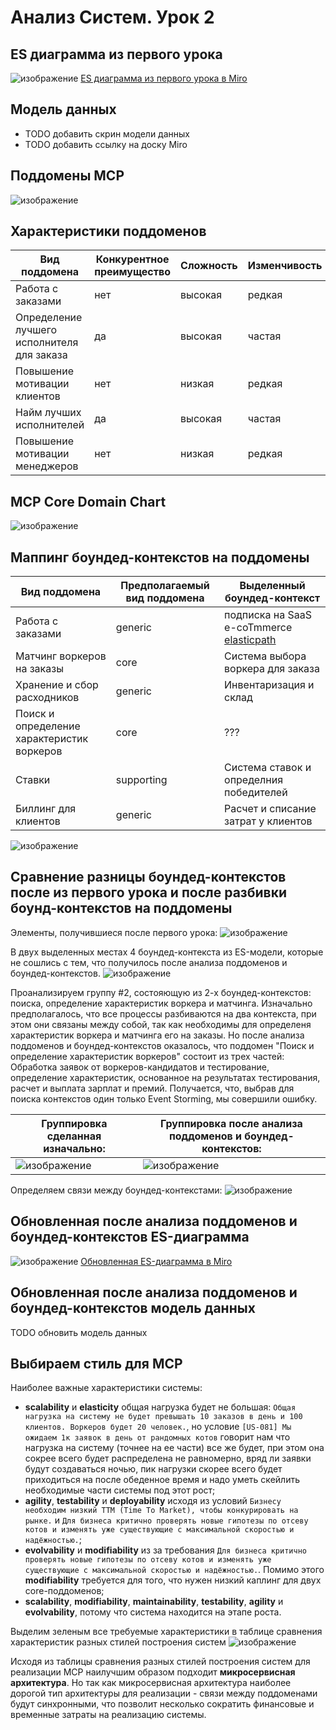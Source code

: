 # Анализ Систем. Урок 2

## ES диаграмма из первого урока
 ![изображение](https://github.com/mechanicalmachine/systems-analysis/assets/30704273/657d2c64-0423-466c-ba8d-1015c42228e7)
 [ES диаграмма из первого урока в Miro](https://miro.com/app/board/uXjVMJdmY9o=/?moveToWidget=3458764554585875502&cot=14)


## Модель данных
 - TODO добавить скрин модели данных
 - TODO добавить ссылку на доску Miro


## Поддомены MCP

![изображение](https://github.com/mechanicalmachine/systems-analysis/assets/30704273/8759ebdf-5666-4e9e-8608-40000b296d1c)


## Характеристики поддоменов

| Вид поддомена                                 | Конкурентное преимущество     | Сложность         | Изменчивость        | Варианты реализации              | Интерес проблемы       | Предполагаемый вид поддомена      |
|-----------------------------------------------|-------------------------------|-------------------|---------------------|----------------------------------|------------------------|-----------------------------------|
| Работа с заказами                             | нет                           | высокая           | редкая              | ???                              | низкий                 | generic                           |
| Определение лучшего исполнителя для заказа    | да                            | высокая           | частая              | ???                              | высокий                | core                              |
| Повышение мотивации клиентов                  | нет                           | низкая            | редкая              | интеграция с внешним подрядчиком | низкий                 | generic                           |
| Найм лучших исполнителей                      | да                            | высокая           | частая              | ???                              | высокий                | core                              |
| Повышение мотивации менеджеров                | нет                           | низкая            | редкая              | ???                              | низкий                 | supporting                        |


## MCP Core Domain Chart

![изображение](https://github.com/mechanicalmachine/systems-analysis/assets/30704273/ca40282b-95a0-48d7-b5de-9cdc8dca79b3)


## Маппинг боундед-контекстов на поддомены

| Вид поддомена                                 | Предполагаемый вид поддомена      | Выделенный боундед-контекст                                                 |
|-----------------------------------------------|-----------------------------------|-----------------------------------------------------------------------------|
| Работа с заказами                             | generic                           | подписка на SaaS e-coTmmerce [elasticpath](https://www.elasticpath.com/)    |
| Матчинг воркеров на заказы                    | core                              | Система выбора воркера для заказа                                           |
| Хранение и сбор расходников                   | generic                           | Инвентаризация и склад                                                      |
| Поиск и определение характеристик воркеров    | core                              | ???                                                                         |
| Ставки                                        | supporting                        | Система ставок и определния победителей                                     |
| Биллинг для клиентов                          | generic                           | Расчет и списание затрат у клиентов                                         |


![изображение](https://github.com/mechanicalmachine/systems-analysis/assets/30704273/dee8926d-3172-4b55-947b-5a08d366c8bb)


## Сравнение разницы боундед-контекстов после из первого урока и после разбивки боунд-контекстов на поддомены

Элементы, получившиеся после первого урока:
![изображение](https://github.com/mechanicalmachine/systems-analysis/assets/30704273/9d90cd68-15d7-45b5-a43f-26dc6ee0c4dd)

В двух выделенных местах 4 боундед-контекста из ES-модели, которые не сошлись с тем, что получилось после анализа поддоменов и боундед-контекстов.
![изображение](https://github.com/mechanicalmachine/systems-analysis/assets/30704273/c7da0d97-7866-4016-9a5a-b4cdd6c49f19)

Проанализируем группу #2, состояющую из 2-х боундед-контекстов: поиска, определение характеристик воркера и матчинга. Изначально предполагалось, что
все процессы разбиваются на два контекста, при этом они связаны между собой, так как необходимы для определеня характеристик воркера и матчинга его на заказы.
Но после анализа поддоменов и боундед-контекстов оказалось, что поддомен "Поиск и определение характеристик воркеров" состоит из трех частей: 
Обработка заявок от воркеров-кандидатов и тестирование, определение характеристик, основанное на результатах тестирования, расчет и выплата зарплат и премий.
Получается, что, выбрав для поиска контекстов один только Event Storming, мы совершили ошибку.

Группировка сделанная изначально:                                                                                                | Группировка после анализа поддоменов и боундед-контекстов:
---------------------------------------------------------------------------------------------------------------------------------|---------------------------------------------------------------------------------------------------------------------------
![изображение](https://github.com/mechanicalmachine/systems-analysis/assets/30704273/f47ff83a-5c20-4780-afeb-6cb71714dd46)       | ![изображение](https://github.com/mechanicalmachine/systems-analysis/assets/30704273/7c7cfcd1-999c-43a6-9107-ff49d0800c73)

Определяем связи между боундед-контекстами:
![изображение](https://github.com/mechanicalmachine/systems-analysis/assets/30704273/1a943fe1-0bb5-40c4-a2d3-46f6c34b69a7)


## Обновленная после анализа поддоменов и боундед-контекстов ES-диаграмма
![изображение](https://github.com/mechanicalmachine/systems-analysis/assets/30704273/41e077e9-c2cf-4aaa-bc8c-d362bfbe1251)
[Обновленная ES-диаграмма в Miro](https://miro.com/app/board/uXjVMJdmY9o=/?moveToWidget=3458764555199476231&cot=14)


## Обновленная после анализа поддоменов и боундед-контекстов модель данных
TODO обновить модель данных


## Выбираем стиль для MCP

Наиболее важные характеристики системы:
 - **scalability** и **elasticity** общая нагрузка будет не большая: `Общая нагрузка на систему не будет превышать 10 заказов в день и 100 клиентов. Воркеров будет 20 человек.`,
  но условие `[US-081] Мы ожидаем 1к заявок в день от рандомных котов` говорит нам что нагрузка на систему (точнее на ее части) все же будет, при этом она сокрее всего будет распределена не равномерно,
  вряд ли заявки будут создаваться ночью, пик нагрузки скорее всего будет приходиться на после обеденное время и надо уметь скейлить необходимые части системы под этот рост;
 - **agility**, **testability** и **deployability** исходя из условий `Бизнесу необходим низкий ТТМ (Time To Market), чтобы конкурировать на рынке.` и 
  `Для бизнеса критично проверять новые гипотезы по отсеву котов и изменять уже существующие с максимальной скоростью и надёжностью.`;
 - **evolvability** и **modifiability** из за требования `Для бизнеса критично проверять новые гипотезы по отсеву котов и изменять уже существующие с максимальной скоростью и надёжностью.`.
  Помимо этого **modifiability** требуется для того, что нужен низкий каплинг для двух core-поддоменов;
 - **scalability**, **modifiability**, **maintainability**, **testability**, **agility** и **evolvability**, потому что система находится на этапе роста.

Выделим зеленым все требуемые характеристики в таблице сравнения характеристик разных стилей построения систем
![изображение](https://github.com/mechanicalmachine/systems-analysis/assets/30704273/d9485140-79c9-4ed3-a0f1-ca922148e4bd)

Исходя из таблицы сравнения разных стилей построения систем для реализации MCP наилучшим образом подходит **микросервисная архитектура**. 
Но так как микросервисная архитектура наиболее дорогой тип архитектуры для реализации - связи между поддоменами будут синхронными, что позволит несколько сократить финансовые и 
временные затраты на реализацию системы.






















